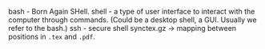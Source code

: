 bash - Born Again SHell.
shell - a type of user interface to interact with the computer through commands.
        (Could be a desktop shell, a GUI. Usually we refer to the bash.)
ssh - secure shell
synctex.gz -> mapping between positions in `.tex` and `.pdf`.